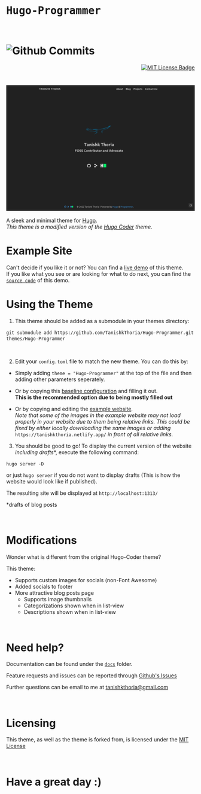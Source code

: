 <p> <pre><h1>Hugo-Programmer    </h1> </pre> <h1 href="https://github.com/TanishkThoria/Hugo-Programmer/commits/main"> <img src="https://img.shields.io/github/last-commit/tanishkthoria/hugo-programmer?style=for-the-badge" alt="Github Commits"> </h1> </p>
<p align="right">
  <a href="https://github.com/TanishkThoria/Hugo-Programmer/blob/main/LICENSE">
    <img src="https://img.shields.io/github/license/tanishkthoria/hugo-programmer" alt="MIT License Badge">
  </a>
</p>

# 

![](/images/screenshot.png)

A sleek and minimal theme for [Hugo](https://gohugo.io).
<br/>
*This theme is a modified version of the [Hugo Coder](https://themes.gohugo.io/themes/hugo-coder/) theme.*

# Example Site
Can't decide if you like it or not? You can find a [live demo](https://tanishkthoria.netlify.app) of this theme. 
<br/>
If you like what you see or are looking for what to do next, you can find the [```source code```](https://github.com/TanishkThoria/Personal-Website) of this demo.

# Using the Theme
1) This theme should be added as a submodule in your themes directory:
  ```
  git submodule add https://github.com/TanishkThoria/Hugo-Programmer.git themes/Hugo-Programmer
  ```
<br/>

2) Edit your ```config.toml``` file to match the new theme. You can do this by:

  - Simply adding  ```theme = "Hugo-Programmer"``` at the top of the file and then adding other parameters seperately.

  - Or by copying this [baseline configuration](https://github.com/TanishkThoria/Hugo-Programmer/blob/main/docs/configurations.md#complete-example) and filling it out. <br/>
    **This is the recommended option due to being mostly filled out**

  - Or by copying and editing the [example website](https://github.com/TanishkThoria/Personal-Website/blob/main/config.toml). <br/>
    *Note that some of the images in the example website may not load properly in your website due to them being relative links.*
    *This could be fixed by either locally downloading the same images or adding*
    ```https://tanishkthoria.netlify.app/```
    *in front of all relative links.*


3) You should be good to go! To display the current version of the website *including drafts**, execute the following command:
  ```
  hugo server -D
  ```
  or just ```hugo server``` if you do not want to display drafts (This is how the website would look like if published).

  The resulting site will be displayed at ```http://localhost:1313/```

  *drafts of blog posts

<br/>

# Modifications
Wonder what is different from the original Hugo-Coder theme?

This theme:
- Supports custom images for socials (non-Font Awesome)
- Added socials to footer
- More attractive blog posts page
	- Supports image thumbnails
	- Categorizations shown when in list-view
	- Descriptions shown when in list-view

<br/>

# Need help?
Documentation can be found under the [```docs```](https://github.com/TanishkThoria/Hugo-Programmer/tree/main/docs/home.md) folder.

Feature requests and issues can be reported through [Github's Issues](https://github.com/TanishkThoria/Hugo-Programmer/issues)

Further questions can be email to me at tanishkthoria@gmail.com 

<br/>

# Licensing
This theme, as well as the theme is forked from, is licensed under the [MIT License](https://github.com/TanishkThoria/Hugo-Programmer/blob/main/LICENSE)

<br/>

# Have a great day :)
